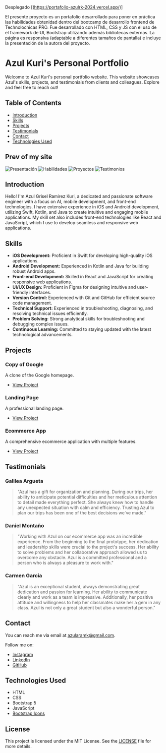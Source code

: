 Desplegado [(https://portafolio-azulrk-2024.vercel.app/)]

El presente proyecto es un portafolio desarrollado para poner en práctica las habilidades obtenidad dentro del bootcamp de desarrollo frontend de Technolochicas PRO.
Fue desarrollado con HTML, CSS y JS con el uso de el framework de UI, Bootstrap utilizando además bibliotecas externas.
La página es responsiva (adaptable a diferentes tamaños de pantalla) e incluye la presentación de la autora del proyecto.

# Azul Kuri's Personal Portfolio

Welcome to Azul Kuri's personal portfolio website. This website showcases Azul's skills, projects, and testimonials from clients and colleagues. Explore and feel free to reach out!

## Table of Contents

- [Introduction](#introduction)
- [Skills](#skills)
- [Projects](#projects)
- [Testimonials](#testimonials)
- [Contact](#contact)
- [Technologies Used](#technologies-used)

## Prev of my site
![Presentación](assets/readme/presentacion.png)
![Habilidades](assets/readme/skills.png)
![Proyectos](assets/readme/projects.png)
![Testimonios](assets/readme/testi.png)


## Introduction

Hello! I'm Azul Grisel Ramirez Kuri, a dedicated and passionate software engineer with a focus on AI, mobile development, and front-end technologies. I have extensive experience in iOS and Android development, utilizing Swift, Kotlin, and Java to create intuitive and engaging mobile applications. My skill set also includes front-end technologies like React and JavaScript, which I use to develop seamless and responsive web applications.

## Skills

- **iOS Development:** Proficient in Swift for developing high-quality iOS applications.
- **Android Development:** Experienced in Kotlin and Java for building robust Android apps.
- **Front-end Development:** Skilled in React and JavaScript for creating responsive web applications.
- **UI/UX Design:** Proficient in Figma for designing intuitive and user-friendly interfaces.
- **Version Control:** Experienced with Git and GitHub for efficient source code management.
- **Technical Support:** Experienced in troubleshooting, diagnosing, and resolving technical issues efficiently.
- **Problem Solving:** Strong analytical skills for troubleshooting and debugging complex issues.
- **Continuous Learning:** Committed to staying updated with the latest technological advancements.

## Projects

### Copy of Google
A clone of the Google homepage.
- [View Project](https://clon-google-omega.vercel.app)

### Landing Page
A professional landing page.
- [View Project](https://www.azulrk.com)

### Ecommerce App
A comprehensive ecommerce application with multiple features.
- [View Project](https://www.azulrk.com/projects.html)

## Testimonials

### Galilea Argueta
> "Azul has a gift for organization and planning. During our trips, her ability to anticipate potential difficulties and her meticulous attention to detail made everything perfect. She always knew how to handle any unexpected situation with calm and efficiency. Trusting Azul to plan our trips has been one of the best decisions we've made."

### Daniel Montaño
> "Working with Azul on our ecommerce app was an incredible experience. From the beginning to the final prototype, her dedication and leadership skills were crucial to the project's success. Her ability to solve problems and her collaborative approach allowed us to overcome any obstacle. Azul is a committed professional and a person who is always a pleasure to work with."

### Carmen Garcia
> "Azul is an exceptional student, always demonstrating great dedication and passion for learning. Her ability to communicate clearly and work as a team is impressive. Additionally, her positive attitude and willingness to help her classmates make her a gem in any class. Azul is not only a great student but also a wonderful person."

## Contact

You can reach me via email at [azularamk@gmail.com](mailto:azularamk@gmail.com).

Follow me on:
- [Instagram](https://www.instagram.com/azulramk/)
- [LinkedIn](https://www.linkedin.com/in/azul-grisel-ramirez-kuri-7a213018a/)
- [GitHub](https://github.com/AzulRK22)

## Technologies Used

- HTML
- CSS
- Bootstrap 5
- JavaScript
- [Bootstrap Icons](https://icons.getbootstrap.com/)

## License

This project is licensed under the MIT License. See the [LICENSE](LICENSE) file for more details.
